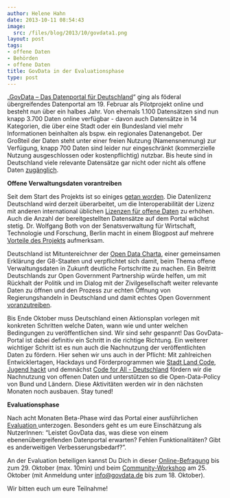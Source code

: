 ```yaml
---
author: Helene Hahn
date: 2013-10-11 08:54:43
image:
  src: /files/blog/2013/10/govdata1.png
layout: post
tags:
- offene Daten
- Behörden
- offene Daten
title: GovData in der Evaluationsphase
type: post
---
```


„[GovData – Das Datenportal für Deutschland](https://www.govdata.de/)“ ging als föderal übergreifendes Datenportal am 19. Februar als Pilotprojekt online und besteht nun über ein halbes Jahr. Von ehemals 1.100 Datensätzen sind nun knapp 3.700 Daten online verfügbar - davon auch Datensätze in 14 Kategorien, die über eine Stadt oder ein Bundesland viel mehr Informationen beinhalten als bspw. ein regionales Datenangebot. Der Großteil der Daten steht unter einer freien Nutzung (Namensnennung) zur Verfügung, knapp 700 Daten sind leider nur eingeschränkt (kommerzielle Nutzung ausgeschlossen oder kostenpflichtig) nutzbar. Bis heute sind in Deutschland viele relevante Datensätze gar nicht oder nicht als offene Daten [zugänglich](/blog/2013/05/offene-lizenzen-fuer-daten-und-dokumente-der-deutschen-verwaltung/).

**Offene Verwaltungsdaten vorantreiben**

Seit dem Start des Projekts ist so einiges [getan worden](https://www.govdata.de/neues/-/blogs/govdata-wird-ein-halbes-jahr-alt-%E2%80%93-ein-erstes-fazit?_33_redirect=https%3A%2F%2Fwww.govdata.de%2Fneues%3Fp_p_id%3D33%26p_p_lifecycle%3D0%26p_p_state%3Dnormal%26p_p_mode%3Dview%26p_p_col_id%3Dcolumn-1%26p_p_col_pos%3D1%26p_p_col_count%3D3). Die Datenlizenz Deutschland wird derzeit überarbeitet, um die Interoperabilität der Lizenz mit anderen international üblichen [Lizenzen für offene Daten](http://opendefinition.org/licenses/%20) zu erhöhen. Auch die Anzahl der bereitgestellten Datensätze auf dem Portal wächst stetig. Dr. Wolfgang Both von der Senatsverwaltung für Wirtschaft, Technologie und Forschung, Berlin macht in einem Blogpost auf mehrere [Vorteile des Projekts](https://www.govdata.de/neues/-/blogs/govdata-bietet-die-vogelperspektive) aufmerksam. 

Deutschland ist Mituntereichner der [Open Data Charta](https://www.gov.uk/government/publications/open-data-charter), einer gemeinsamen Erklärung der G8-Staaten und verpflichtet sich damit, beim Thema offene Verwaltungsdaten in Zukunft deutliche Fortschritte zu machen. Ein Beitritt Deutschlands zur Open Government Partnership würde helfen, um mit Rückhalt der Politik und im Dialog mit der Zivilgesellschaft weiter relevante Daten zu öffnen und den Prozess zur echten Öffnung von Regierungshandeln in Deutschland und damit echtes Open Government [voranzutreiben](http://www.e-demokratie.org/so-sollte-es-sein/deutschland-muss-endlich-der-open-government-partnership-beitreten/).

Bis Ende Oktober muss Deutschland einen Aktionsplan vorlegen mit konkreten Schritten welche Daten, wann wie und unter welchen Bedingungen zu veröffentlichen sind. Wir sind sehr gespannt! Das GovData-Portal ist dabei definitiv ein Schritt in die richtige Richtung. Ein weiterer wichtiger Schritt ist es nun auch die Nachnutzung der veröffentlichten Daten zu fördern. Hier sehen wir uns auch in der Pflicht: Mit zahlreichen Entwicklertagen, Hackdays und Förderprogrammen wie [Stadt Land Code](http://stadtlandcode.de/), [Jugend hackt](http://jugendhackt.de/) und demnächst [Code for All - Deutschland](http://codeforall.de/) fördern wir die Nachnutzung von offenen Daten und unterstützen so die Open-Data-Policy von Bund und Ländern. Diese Aktivitäten werden wir in den nächsten Monaten noch ausbauen. Stay tuned!

**Evaluationsphase**

Nach acht Monaten Beta-Phase wird das Portal einer ausführlichen [Evaluation ](https://www.govdata.de/neues/-/blogs/govdata-unter-der-lupe-erste-evaluation-gestartet)unterzogen. Besonders geht es um eure Einschätzung als NutzerInnen: “Leistet GovData das, was diese von einem ebenenübergreifenden Datenportal erwarten? Fehlen Funktionalitäten? Gibt es anderweitigen Verbesserungsbedarf?”. 

An der Evaluation beteiligen kannst Du Dich in dieser [Online-Befragung](https://de.surveymonkey.com/s/evaluierung-govdata) bis zum 29. Oktober (max. 10min) und beim [Community-Workshop](https://www.govdata.de/neues/-/blogs/govdata-unter-der-lupe-erste-evaluation-gestartet) am 25. Oktober (mit Anmeldung unter [info@govdata.de](mailto:info@govdata.de) bis zum 18. Oktober).

Wir bitten euch um eure Teilnahme!

 